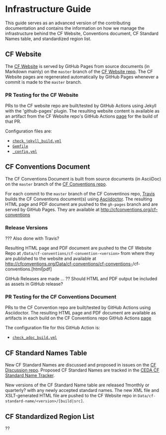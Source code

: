 # Infrastructure Guide

This guide serves as an advanced version of the contributing documentation
and contains the information on how we manage the infrastructure
behind the CF Website, Conventions document, CF Standard Names table,
and standardized region list.

## CF Website

The [CF Website](http://cfconventions.org) is served by GitHub Pages
from source documents (in Markdown mainly) on the `master` branch
of the [CF Website repo](https://github.com/cf-convention/cf-convention.github.io).
The CF Website pages are regenerated automatically by GitHub Pages
whenever a commit is made to the `master` branch.

### PR Testing for the CF Website

PRs to the CF website repo are built/tested by GitHub Actions
using Jekyll with the 'github-pages' plugin.
The resulting website content is available as an artifact
from the CF Website repo's GitHub Actions [page](https://github.com/cf-convention/cf-convention.github.io/actions) 
for the build of that PR.

Configuration files are:
- [`check_jekyll_build.yml`](https://github.com/cf-convention/cf-convention.github.io/blob/master/.github/workflows/check_jekyll_build.yml)
- [`Gemfile`](https://github.com/cf-convention/cf-convention.github.io/blob/master/Gemfile)
- [`_config.yml`](https://github.com/cf-convention/cf-convention.github.io/blob/master/_config.yml)

## CF Conventions Document
The CF Conventions Document is built from source documents (in AsciiDoc)
on the `master` branch of the [CF Conventions repo](https://github.com/cf-convention/cf-conventions).

For each commit to the `master` branch of the CF Conventinos repo,
[Travis](https://travis-ci.org) builds the CF Conventions document(s)
using [Asciidoctor](https://asciidoctor.org/).
The resulting HTML page and PDF document are pushed to the `gh-pages` branch
and are served by GitHub Pages.
They are available at http://cfconventions.org/cf-conventions

### Release Versions
??? Also done with Travis?

Resulting HTML page and PDF document are pushed to the CF Website Repo
at `/Data/cf-conventions/cf-convention-<version>`
from where they are published to the website
and available at
http://cfconventions.org/Data/cf-conventions/cf-conventions-<version>/cf-conventions.[html|pdf]

GitHub Releases are made ...
?? Should HTML and PDF output be included as assets in GitHub release?

### PR Testing for the CF Conventions Document 
PRs to the CF Convention repo are built/tested by GitHub Actions
using Asciidoctor. The resulting HTML page and PDF document are available
as artifacts in each build on the CF Conventions repo GitHub Actions [page](https://github.com/cf-convention/cf-conventions/actions) 

The configuration file for this GitHub Action is:
- [`check_adoc_build.yml`](https://github.com/cf-convention/cf-conventions/blob/master/.github/workflows/check_adoc_build.yml)

## CF Standard Names Table
New CF Standard Names are discussed and proposed in issues on the [CF Discussion repo](https://github.com/cf-convention/discuss).
Proposed CF Standard Names are tracked in the [CEDA CF Standard Name Tracker](http://cfeditor.ceda.ac.uk/proposals/1).

New versions of the CF Standard Name table are released ?monthly or quarterly?
with any newly accepted standard names.
The new XML file and XSLT-generated HTML file are pushed to the CF Website repo
in `Data/cf-standard-name/<version>/[build|src]`.

## CF Standardized Region List 

??